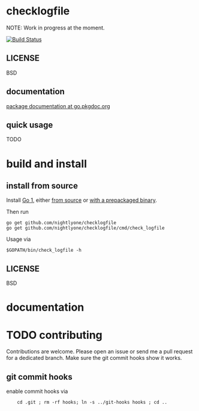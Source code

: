 checklogfile
===========

NOTE: Work in progress at the moment.

[![Build Status][1]][2]

[1]: https://secure.travis-ci.org/nightlyone/checklogfile.png
[2]: http://travis-ci.org/nightlyone/checklogfile


LICENSE
-------
BSD

documentation
-------------
[package documentation at go.pkgdoc.org](http://go.pkgdoc.org/github.com/nightlyone/checklogfile)


quick usage
-----------

TODO

build and install
=================

install from source
-------------------

Install [Go 1][3], either [from source][4] or [with a prepackaged binary][5].

Then run

	go get github.com/nightlyone/checklogfile
	go get github.com/nightlyone/checklogfile/cmd/check_logfile

Usage via

	$GOPATH/bin/check_logfile -h


[3]: http://golang.org
[4]: http://golang.org/doc/install/source
[5]: http://golang.org/doc/install

LICENSE
-------
BSD

documentation
=============
TODO
contributing
============

Contributions are welcome. Please open an issue or send me a pull request for a dedicated branch.
Make sure the git commit hooks show it works.

git commit hooks
-----------------------
enable commit hooks via

        cd .git ; rm -rf hooks; ln -s ../git-hooks hooks ; cd ..

